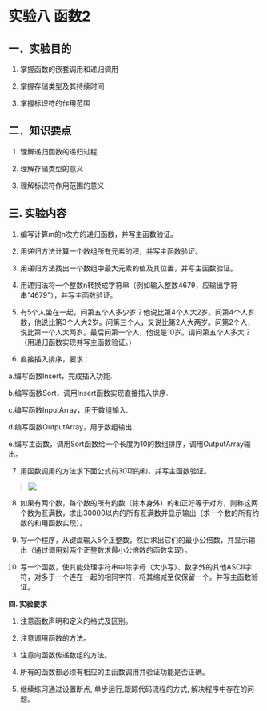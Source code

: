 # 实验八 函数2

## 一．实验目的

1.  掌握函数的嵌套调用和递归调用

2.  掌握存储类型及其持续时间

3.  掌握标识符的作用范围

## 二．知识要点

1.  理解递归函数的递归过程

2.  理解存储类型的意义

3.  理解标识符作用范围的意义

## 三. 实验内容

1.  编写计算m的n次方的递归函数，并写主函数验证。

2.  用递归方法计算一个数组所有元素的积，并写主函数验证。

3.  用递归方法找出一个数组中最大元素的值及其位置，并写主函数验证。

4.  用递归法将一个整数n转换成字符串（例如输入整数4679，应输出字符串"4679"），并写主函数验证。

5.  有5个人坐在一起，问第五个人多少岁？他说比第4个人大2岁。问第4个人岁数，他说比第3个人大2岁。问第三个人，又说比第2人大两岁。问第2个人，说比第一个人大两岁。最后问第一个人，他说是10岁。请问第五个人多大？（用递归函数实现并写主函数验证。）

6.  直接插入排序，要求：

a.编写函数Insert，完成插入功能.

b.编写函数Sort，调用Insert函数实现直接插入排序.

c.编写函数InputArray，用于数组输入.

d.编写函数OutputArray，用于数组输出.

e.编写主函数，调用Sort函数给一个长度为10的数组排序，调用OutputArray输出。

7.  用函数调用的方法求下面公式前30项的和，并写主函数验证。

> ![](media/image1.wmf)

8.  如果有两个数，每个数的所有约数（除本身外）的和正好等于对方，则称这两个数为互满数，求出30000以内的所有互满数并显示输出（求一个数的所有约数的和用函数实现）。

9.  写一个程序，从键盘输入5个正整数，然后求出它们的最小公倍数，并显示输出（通过调用对两个正整数求最小公倍数的函数实现）。

10. 写一个函数，使其能处理字符串中除字母（大小写）、数字外的其他ASCII字符，对多于一个连在一起的相同字符，将其缩减至仅保留一个。并写主函数验证。

**四. 实验要求**

1.  注意函数声明和定义的格式及区别。

2.  注意调用函数的方法。

3.  注意向函数传递数组的方法。

4.  所有的函数都必须有相应的主函数调用并验证功能是否正确。

5.  继续练习通过设置断点, 单步运行,跟踪代码流程的方式,
    解决程序中存在的问题。
